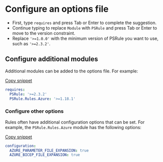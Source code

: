# Configure an options file

- First, type `requires` and press Tab or Enter to complete the suggestion.
- Continue typing to replace `Module` with `PSRule` and press Tab or Enter to move to the version constraint.
- Replace `'>=1.0.0'` with the minimum version of PSRule you want to use, such as `'>=2.3.2'`.

## Configure additional modules

Additional modules can be added to the options file.
For example:

[Copy snippet](command:PSRule.walkthroughCopySnippet?%7B%22snippet%22%3A%2201_requiresModules%22%7D)

```yaml
requires:
  PSRule: '>=2.3.2'
  PSRule.Rules.Azure: '>=1.18.1'
```

### Configure other options

Rules often have additional configuration options that can be set.
For example, the `PSRule.Rules.Azure` module has the following options:

[Copy snippet](command:PSRule.walkthroughCopySnippet?%7B%22snippet%22%3A%2201_configureAzure%22%7D)

```yaml
configuration:
  AZURE_PARAMETER_FILE_EXPANSION: true
  AZURE_BICEP_FILE_EXPANSION: true
```
